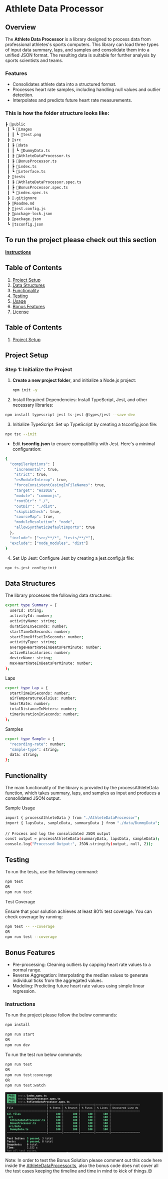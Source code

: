 # Athlete Data Processor

## Overview

The **Athlete Data Processor** is a library designed to process data from professional athletes's sports computers. This library can load three types of input data summary, laps, and samples and consolidate them into a unified JSON format. The resulting data is suitable for further analysis by sports scientists and teams.

### Features

- Consolidates athlete data into a structured format.
- Processes heart rate samples, including handling null values and outlier detection.
- Interpolates and predicts future heart rate measurements.

### This is how the folder structure looks like:

```bash
┣ 📂public
 ┃ ┗ 📂images
 ┃ ┃ ┗ 📜test.png
 ┣ 📂src
 ┃ ┣ 📂data
 ┃ ┃ ┗ 📜DummyData.ts
 ┃ ┣ 📜AthleteDataProcessor.ts
 ┃ ┣ 📜BonusProcessor.ts
 ┃ ┣ 📜index.ts
 ┃ ┗ 📜interface.ts
 ┣ 📂tests
 ┃ ┣ 📜AthleteDataProcessor.spec.ts
 ┃ ┣ 📜BonusProcessor.spec.ts
 ┃ ┗ 📜index.spec.ts
 ┣ 📜.gitignore
 ┣ 📜Readme.md
 ┣ 📜jest.config.js
 ┣ 📜package-lock.json
 ┣ 📜package.json
 ┗ 📜tsconfig.json
```

## To run the project please check out this section

**[Instructions](#instructions)**

## Table of Contents

1. [Project Setup](#project-setup)
2. [Data Structures](#data-structures)
3. [Functionality](#functionality)
4. [Testing](#testing)
5. [Usage](#usage)
6. [Bonus Features](#bonus-features)
7. [License](#license)

## Table of Contents

1. [Project Setup](#project-setup)

## Project Setup

### Step 1: Initialize the Project

1. **Create a new project folder**, and initialize a Node.js project:
   ```bash
   npm init -y
   ```
2. Install Required Dependencies: Install TypeScript, Jest, and other necessary libraries:

```bash
npm install typescript jest ts-jest @types/jest --save-dev
```

3. Initialize TypeScript: Set up TypeScript by creating a tsconfig.json file:

```bash
npx tsc --init
```

- Edit **tsconfig.json** to ensure compatibility with Jest. Here's a minimal configuration:

```bash
{
  "compilerOptions": {
    "incremental": true,
    "strict": true,
    "esModuleInterop": true,
    "forceConsistentCasingInFileNames": true,
    "target": "es2016",
    "module": "commonjs",
    "rootDir": "./",
    "outDir": "./dist",
    "skipLibCheck": true,
    "sourceMap": true,
    "moduleResolution": "node",
    "allowSyntheticDefaultImports": true
  },
  "include": ["src/**/*", "tests/**/*"],
  "exclude": ["node_modules", "dist"]
}
```

4. Set Up Jest: Configure Jest by creating a jest.config.js file:

```bash
npx ts-jest config:init
```

## Data Structures

The library processes the following data structures:

```bash
export type Summary = {
  userId: string;
  activityId: number;
  activityName: string;
  durationInSeconds: number;
  startTimeInSeconds: number;
  startTimeOffsetInSeconds: number;
  activityType: string;
  averageHeartRateInBeatsPerMinute: number;
  activeKilocalories: number;
  deviceName: string;
  maxHeartRateInBeatsPerMinute: number;
};
```

Laps

```bash
export type Lap = {
  startTimeInSeconds: number;
  airTemperatureCelsius: number;
  heartRate: number;
  totalDistanceInMeters: number;
  timerDurationInSeconds: number;
};
```

Samples

```bash
export type Sample = {
  "recording-rate": number;
  "sample-type": string;
  data: string;
};
```

## Functionality

The main functionality of the library is provided by the processAthleteData function, which takes summary, laps, and samples as input and produces a consolidated JSON output.

Sample Usage

```bash
import { processAthleteData } from "./AthleteDataProcessor";
import { lapsData, sampleData, summaryData } from "./data/DummyData";

// Process and log the consolidated JSON output
const output = processAthleteData(summaryData, lapsData, sampleData);
console.log("Processed Output:", JSON.stringify(output, null, 2));
```

## Testing

To run the tests, use the following command:

```bash
npm test
OR
npm run test
```

Test Coverage

Ensure that your solution achieves at least 80% test coverage. You can check coverage by running:

```bash
npm test -- --coverage
OR
npm run test --coverage
```

## Bonus Features

- Pre-processing: Cleaning outliers by capping heart rate values to a normal range.
- Reverse Aggregation: Interpolating the median values to generate individual ticks from the aggregated values.
- Modeling: Predicting future heart rate values using simple linear regression.

### Instructions

To run the project please follow the below commands:

```bash
npm install
```

```bash
npm run start
OR
npm run dev
```

To run the test run below commands:

```bash
npm run test
OR
npm run test:coverage
OR
npm run test:watch
```

![image description](./public/images/test.png)

Note: In order to test the Bonus Solution please comment out this code here inside the [AthleteDataProcessor.ts](./src/AthleteDataProcessor.ts), also the bonus code does not cover all the test cases keeping the timeline and time in mind to kick of things.😊
